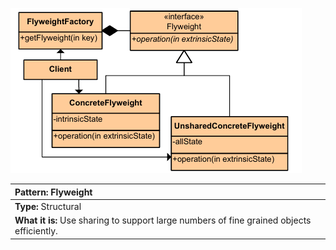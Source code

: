 ![diagram_flyweight.png](diagram_flyweight.png)

|**Pattern:** Flyweight|
|:---|
|**Type:** Structural|
|**What it is:** Use sharing to support large numbers of fine grained objects efficiently.|